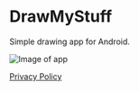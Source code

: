 DrawMyStuff
==========

Simple drawing app for Android.

![Image of app](https://raw.githubusercontent.com/fireph/DrawMyStuff/master/images/cover-upscaled.png)

[Privacy Policy](https://fireph.github.io/DrawMyStuff/)
